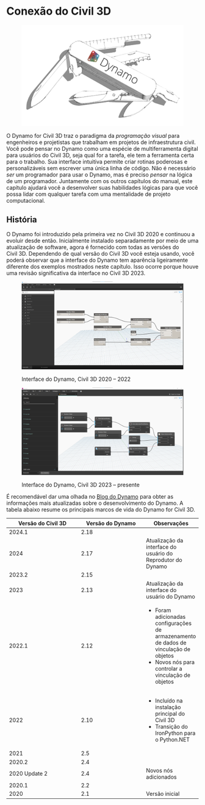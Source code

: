 # Conexão do Civil 3D

<figure><img src="../.gitbook/assets/DynamoSwissKnife-WhiteBackground_edit (2).jpg" alt="" width="563"><figcaption></figcaption></figure>

O Dynamo for Civil 3D traz o paradigma da _programação visual_ para engenheiros e projetistas que trabalham em projetos de infraestrutura civil. Você pode pensar no Dynamo como uma espécie de multiferramenta digital para usuários do Civil 3D, seja qual for a tarefa, ele tem a ferramenta certa para o trabalho. Sua interface intuitiva permite criar rotinas poderosas e personalizáveis sem escrever uma única linha de código. Não é necessário _ser_ um programador para usar o Dynamo, mas é preciso _pensar_ na lógica de um programador. Juntamente com os outros capítulos do manual, este capítulo ajudará você a desenvolver suas habilidades lógicas para que você possa lidar com qualquer tarefa com uma mentalidade de projeto computacional.

## História

O Dynamo foi introduzido pela primeira vez no Civil 3D 2020 e continuou a evoluir desde então. Inicialmente instalado separadamente por meio de uma atualização de software, agora é fornecido com todas as versões do Civil 3D. Dependendo de qual versão do Civil 3D você esteja usando, você poderá observar que a interface do Dynamo tem aparência ligeiramente diferente dos exemplos mostrados neste capítulo. Isso ocorre porque houve uma revisão significativa da interface no Civil 3D 2023.

<figure><img src="../.gitbook/assets/c3d-ui-old.png" alt=""><figcaption><p>Interface do Dynamo, Civil 3D 2020 – 2022</p></figcaption></figure>

<figure><img src="../.gitbook/assets/c3d-ui-new.png" alt=""><figcaption><p>Interface do Dynamo, Civil 3D 2023 – presente</p></figcaption></figure>

É recomendável dar uma olhada no [Blog do Dynamo](https://dynamobim.org/blog/) para obter as informações mais atualizadas sobre o desenvolvimento do Dynamo. A tabela abaixo resume os principais marcos de vida do Dynamo for Civil 3D. 

<table data-full-width="false"><thead><tr><th width="180">Versão do Civil 3D</th><th width="161">Versão do Dynamo</th><th>Observações</th></tr></thead><tbody><tr><td>2024.1</td><td>2.18</td><td></td></tr><tr><td>2024</td><td>2.17</td><td>Atualização da interface do usuário do Reprodutor do Dynamo</td></tr><tr><td>2023.2</td><td>2.15</td><td></td></tr><tr><td>2023</td><td>2.13</td><td>Atualização da interface do usuário do Dynamo</td></tr><tr><td>2022.1</td><td>2.12</td><td><ul><li>Foram adicionadas configurações de armazenamento de dados de vinculação de objetos</li><li>Novos nós para controlar a vinculação de objetos</li></ul></td></tr><tr><td>2022</td><td>2.10</td><td><ul><li>Incluído na instalação principal do Civil 3D</li><li>Transição do IronPython para o Python.NET</li></ul></td></tr><tr><td>2021</td><td>2.5</td><td></td></tr><tr><td>2020.2</td><td>2.4</td><td></td></tr><tr><td>2020 Update 2</td><td>2.4</td><td>Novos nós adicionados</td></tr><tr><td>2020.1</td><td>2.2</td><td></td></tr><tr><td>2020</td><td>2.1</td><td>Versão inicial</td></tr></tbody></table>
